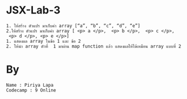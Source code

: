 # JSX-Lab-3
	1. ให้สร้าง ตัวแปร มาเก็บค่า array [“a”, “b”, “c”, “d”, “e”] 
	2.ให้สร้าง ตัวแปร มาเก็บค่า array [ <p> a </p>,  <p> b </p>,  <p> c </p>, 
	 <p> d </p>, <p> e </p>] 
	1. แสดงผล array ในข้อ 1 และ ข้อ 2
	2. ให้นำ array ตัวที่  1 มาผ่าน map function แล้ว แสดงผลให้ได้เหมือน array แบบที่ 2
# By
	Name : Piriya Lapa 
	Codecamp : 9 Online